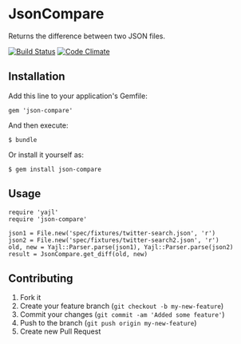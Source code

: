 # JsonCompare

Returns the difference between two JSON files.

[![Build Status](http://travis-ci.org/a2design-company/json-compare.png?branch=master)](http://travis-ci.org/a2design-company/json-compare)
[![Code Climate](https://codeclimate.com/badge.png)](https://codeclimate.com/github/a2design-company/json-compare)

## Installation

Add this line to your application's Gemfile:

    gem 'json-compare'

And then execute:

    $ bundle

Or install it yourself as:

    $ gem install json-compare

## Usage

    require 'yajl'
    require 'json-compare'

    json1 = File.new('spec/fixtures/twitter-search.json', 'r')
    json2 = File.new('spec/fixtures/twitter-search2.json', 'r')
    old, new = Yajl::Parser.parse(json1), Yajl::Parser.parse(json2)
    result = JsonCompare.get_diff(old, new)

## Contributing

1. Fork it
2. Create your feature branch (`git checkout -b my-new-feature`)
3. Commit your changes (`git commit -am 'Added some feature'`)
4. Push to the branch (`git push origin my-new-feature`)
5. Create new Pull Request
